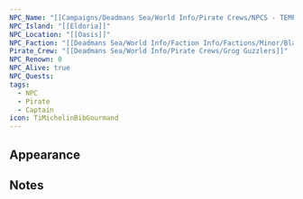```yaml
---
NPC_Name: "[[Campaigns/Deadmans Sea/World Info/Pirate Crews/NPCS - TEMP FOLDER/Dirty Dave]]"
NPC_Island: "[[Eldoria]]"
NPC_Location: "[[Oasis]]"
NPC_Faction: "[[Deadmans Sea/World Info/Faction Info/Factions/Minor/Black Flag Buccaneers]]"
Pirate_Crew: "[[Deadmans Sea/World Info/Pirate Crews/Grog Guzzlers]]"
NPC_Renown: 0
NPC_Alive: true
NPC_Quests: 
tags:
  - NPC
  - Pirate
  - Captain
icon: TiMichelinBibGourmand
---
```

## Appearance 



## Notes




